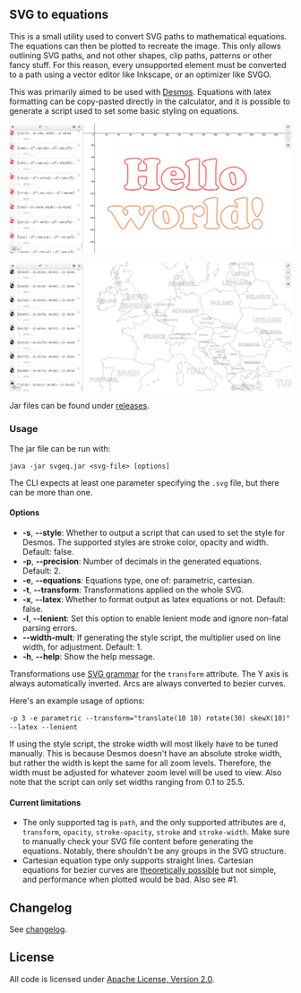 ## SVG to equations
This is a small utility used to convert SVG paths to mathematical equations.
The equations can then be plotted to recreate the image. This only allows outlining
SVG paths, and not other shapes, clip paths, patterns or other fancy stuff.
For this reason, every unsupported element must be converted to a path using a
vector editor like Inkscape, or an optimizer like SVGO.

This was primarily aimed to be used with [Desmos](https://www.desmos.com/calculator).
Equations with latex formatting can be copy-pasted directly in the calculator, and it
is possible to generate a script used to set some basic styling on equations.

![Desmos preview](example/image.png)

![World map zoom](example/europe.png)

Jar files can be found under [releases](https://github.com/maltaisn/svg-equations/releases).

### Usage
The jar file can be run with:
```text
java -jar svgeq.jar <svg-file> [options]
```
The CLI expects at least one parameter specifying the `.svg` file, but there can be more than one.

#### Options
- **-s**, **--style**: Whether to output a script that can used to set the style for Desmos.
The supported styles are stroke color, opacity and width. Default: false.
- **-p**, **--precision**: Number of decimals in the generated equations. Default: 2.
- **-e**, **--equations**: Equations type, one of: parametric, cartesian.
- **-t**, **--transform**: Transformations applied on the whole SVG.
- **-x**, **--latex**: Whether to format output as latex equations or not. Default: false.
- **-l**, **--lenient**: Set this option to enable lenient mode and ignore non-fatal parsing errors.
- **--width-mult**: If generating the style script, the multiplier used on line width, for adjustment. Default: 1.
- **-h**, **--help**: Show the help message.

Transformations use [SVG grammar](https://developer.mozilla.org/en-US/docs/Web/SVG/Attribute/transform) for 
the `transform` attribute. The Y axis is always automatically inverted. Arcs are always converted to bezier curves.

Here's an example usage of options:
```text
-p 3 -e parametric --transform="translate(10 10) rotate(30) skewX(10)" --latex --lenient
```

If using the style script, the stroke width will most likely have to be tuned manually.
This is because Desmos doesn't have an absolute stroke width, but rather the width is kept the same for
all zoom levels. Therefore, the width must be adjusted for whatever zoom level will be used to view.
Also note that the script can only set widths ranging from 0.1 to 25.5.

#### Current limitations
- The only supported tag is `path`, and the only supported attributes are `d`, `transform`, `opacity`,
`stroke-opacity`, `stroke` and `stroke-width`. Make sure to manually check your SVG file content before
generating the equations. Notably, there shouldn't be any groups in the SVG structure.
- Cartesian equation type only supports straight lines. Cartesian equations
for bezier curves are [theoretically possible](https://math.stackexchange.com/a/438759/515717) but not simple,
and performance when plotted would be bad. Also see #1.

## Changelog
See [changelog](CHANGELOG.md).

## License
All code is licensed under [Apache License, Version 2.0](LICENSE).
